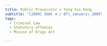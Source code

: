 ```yaml
---
title: Public Prosecutor v Yong Vui Kong
subtitle: "[2009] SGHC 4 / 07\_January\_2009"
tags:
  - Criminal Law
  - Statutory offences
  - Misuse of Drugs Act

---
```


